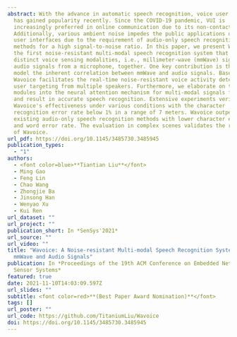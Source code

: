 ```yaml
---
abstract: With the advance in automatic speech recognition, voice user interface
  has gained popularity recently. Since the COVID-19 pandemic, VUI is
  increasingly preferred in online communication due to its non-contact.
  Additionally, various ambient noise impedes the public applications of voice
  user interfaces due to the requirement of audio-only speech recognition
  methods for a high signal-to-noise ratio. In this paper, we present Wavoice,
  the first noise-resistant multi-modal speech recognition system that fuses two
  distinct voice sensing modalities, i.e., millimeter-wave (mmWave) signals and
  audio signals from a microphone, together. One key contribution is that we
  model the inherent correlation between mmWave and audio signals. Based on it,
  Wavoice facilitates the real-time noise-resistant voice activity detection and
  user targeting from multiple speakers. Furthermore, we elaborate on two novel
  modules into the neural attention mechanism for multi-modal signals fusion,
  and result in accurate speech recognition. Extensive experiments verify
  Wavoice's effectiveness under various conditions with the character
  recognition error rate below 1% in a range of 7 meters. Wavoice outperforms
  existing audio-only speech recognition methods with lower character error rate
  and word error rate. The evaluation in complex scenes validates the robustness
  of Wavoice.
url_pdf: https://doi.org/10.1145/3485730.3485945
publication_types:
  - "1"
authors:
  - <font color=blue>**Tiantian Liu**</font>
  - Ming Gao
  - Feng Lin
  - Chao Wang
  - Zhongjie Ba
  - Jinsong Han
  - Wenyao Xu
  - Kui Ren
url_dataset: ""
url_project: ""
publication_short: In *SenSys'2021*
url_source: ""
url_video: ""
title: "Wavoice: A Noise-resistant Multi-modal Speech Recognition System Fusing
  mmWave and Audio Signals"
publication: In *Proceedings of the 19th ACM Conference on Embedded Networked
  Sensor Systems*
featured: true
date: 2021-11-10T14:03:09.597Z
url_slides: ""
subtitle: <font color=red>**(Best Paper Award Nomination)**</font>
tags: []
url_poster: ""
url_code: https://github.com/TitaniumLiu/Wavoice
doi: https://doi.org/10.1145/3485730.3485945
---
```


